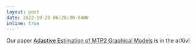 ```yaml
---
layout: post
date: 2022-10-28 06:26:00-0400
inline: true
---
```


Our paper <a href="https://arxiv.org/abs/2210.15471">Adaptive Estimation of MTP2 Graphical Models</a>
is in the arXiv!
